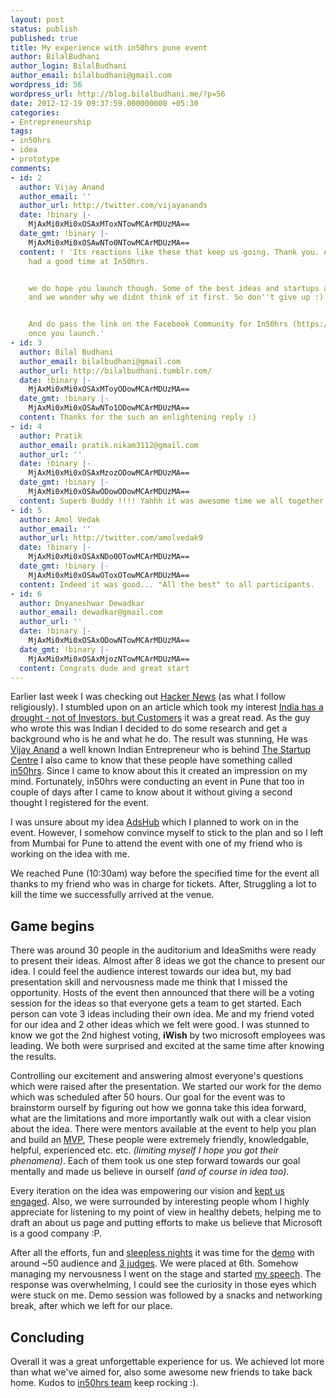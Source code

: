 ```yaml
---
layout: post
status: publish
published: true
title: My experience with in50hrs pune event
author: BilalBudhani
author_login: BilalBudhani
author_email: bilalbudhani@gmail.com
wordpress_id: 56
wordpress_url: http://blog.bilalbudhani.me/?p=56
date: 2012-12-19 09:37:59.000000000 +05:30
categories:
- Entrepreneurship
tags:
- in50hrs
- idea
- prototype
comments:
- id: 2
  author: Vijay Anand
  author_email: ''
  author_url: http://twitter.com/vijayanands
  date: !binary |-
    MjAxMi0xMi0xOSAxMToxNTowMCArMDUzMA==
  date_gmt: !binary |-
    MjAxMi0xMi0xOSAwNTo0NTowMCArMDUzMA==
  content: ! 'Its reactions like these that keep us going. Thank you. Am glad you
    had a good time at In50hrs.


    we do hope you launch though. Some of the best ideas and startups are headslaps
    and we wonder why we didnt think of it first. So don''t give up :)


    And do pass the link on the Facebook Community for In50hrs (https://www.facebook.com/groups/in50hrs/)
    once you launch.'
- id: 3
  author: Bilal Budhani
  author_email: bilalbudhani@gmail.com
  author_url: http://bilalbudhani.tumblr.com/
  date: !binary |-
    MjAxMi0xMi0xOSAxMToyODowMCArMDUzMA==
  date_gmt: !binary |-
    MjAxMi0xMi0xOSAwNTo1ODowMCArMDUzMA==
  content: Thanks for the such an enlightening reply :)
- id: 4
  author: Pratik
  author_email: pratik.nikam3112@gmail.com
  author_url: ''
  date: !binary |-
    MjAxMi0xMi0xOSAxMzozODowMCArMDUzMA==
  date_gmt: !binary |-
    MjAxMi0xMi0xOSAwODowODowMCArMDUzMA==
  content: Superb Buddy !!!! Yahhh it was awesome time we all together :)
- id: 5
  author: Amol Vedak
  author_email: ''
  author_url: http://twitter.com/amolvedak9
  date: !binary |-
    MjAxMi0xMi0xOSAxNDo0OTowMCArMDUzMA==
  date_gmt: !binary |-
    MjAxMi0xMi0xOSAwOToxOTowMCArMDUzMA==
  content: Indeed it was good... "All the best" to all participants.
- id: 6
  author: Dnyaneshwar Dewadkar
  author_email: dewadkar@gmail.com
  author_url: ''
  date: !binary |-
    MjAxMi0xMi0xOSAxODowNTowMCArMDUzMA==
  date_gmt: !binary |-
    MjAxMi0xMi0xOSAxMjozNTowMCArMDUzMA==
  content: Congrats dude and great start
---
```


Earlier last week I was checking out [Hacker News](http://news.ycombinator.com) (as what I follow religiously). I stumbled upon on an article which took my interest [India has a drought - not of Investors, but Customers](http://www.vijayanand.name/2012/12/india-has-a-drought-not-of-investors-but-customers/) it was a great read. As the guy who wrote this was Indian I decided to do some research and get a background who is he and what he do. The result was stunning, He was [Vijay Anand](https://twitter.com/vijayanands) a well known Indian Entrepreneur who is behind [The Startup Centre](http://thestartupcentre.com) I also came to know that these people have something called [in50hrs](http://www.in50hrs.com/). <!-- more --> Since I came to know about this it created an impression on my mind. Fortunately, in50hrs were conducting an event in Pune that too in couple of days after I came to know about it without giving a second thought I registered for the event.

I was unsure about my idea [AdsHub](http://adshub.net) which I planned to work on in the event. However, I somehow convince myself to stick to the plan and so I left from Mumbai for Pune to attend the event with one of my friend who is working on the idea with me.

We reached Pune (10:30am) way before the specified time for the event all thanks to my friend who was in charge for tickets. After, Struggling a lot to kill the time we successfully arrived at the venue.

## Game begins 

There was around 30 people in the auditorium and IdeaSmiths were ready to present their ideas. Almost after 8 ideas we got the chance to present our idea. I could feel the audience interest towards our idea but, my bad presentation skill and nervousness made me think that I missed the opportunity. Hosts of the event then announced that there will be a voting session for the ideas so that everyone gets a team to get started. Each person can vote 3 ideas including their own idea. Me and my friend voted for our idea and 2 other ideas which we felt were good. I was stunned to know we got the 2nd highest voting, **iWish** by two microsoft employees was leading. We both were&nbsp;surprised and excited at the same time after knowing the results.

Controlling our excitement and answering almost everyone's questions which were raised after the presentation. We started our work for the demo which was scheduled after 50 hours. Our goal for the event was to brainstorm ourself by figuring out how we gonna take this idea forward, what are the limitations and more importantly walk out with a clear vision about the idea. There were mentors available at the event to help you plan and build an [MVP](http://en.wikipedia.org/wiki/Minimum_viable_product), These people were extremely friendly, knowledgable, helpful, experienced etc. etc. _(limiting myself I hope you got their phenomena)_. Each of them took us one step forward towards our goal mentally and made us believe in ourself _(and of course in idea too)_.

Every iteration on the idea was empowering our vision and [kept us engaged](https://twitter.com/BilalBudhani/status/279902765709398016). Also, we were surrounded by interesting people whom I highly appreciate for listening to my point of view in healthy debets, helping me to draft an about us page and putting efforts to make us believe that Microsoft is a good company :P.

After all the efforts, fun and [sleepless nights](https://twitter.com/prats3112/status/280102907511185408) it was time for the [demo](https://twitter.com/_Tripad/status/280288068081184769) with around ~50 audience and [3 judges](https://twitter.com/santoshdawara/status/280554699411828736). We were placed at 6th. Somehow managing my nervousness I went on the stage and started [my speech](https://twitter.com/prats3112/status/280624679612473344). The response was overwhelming, I could see the curiosity in those eyes which were stuck on me. Demo session was followed by a snacks and networking break, after which we left for our place.

## Concluding

Overall it was a great unforgettable experience for us. We achieved lot more than what we've aimed for, also some awesome new friends to take back home. Kudos to [in50hrs team](http://www.in50hrs.com) keep rocking :).
